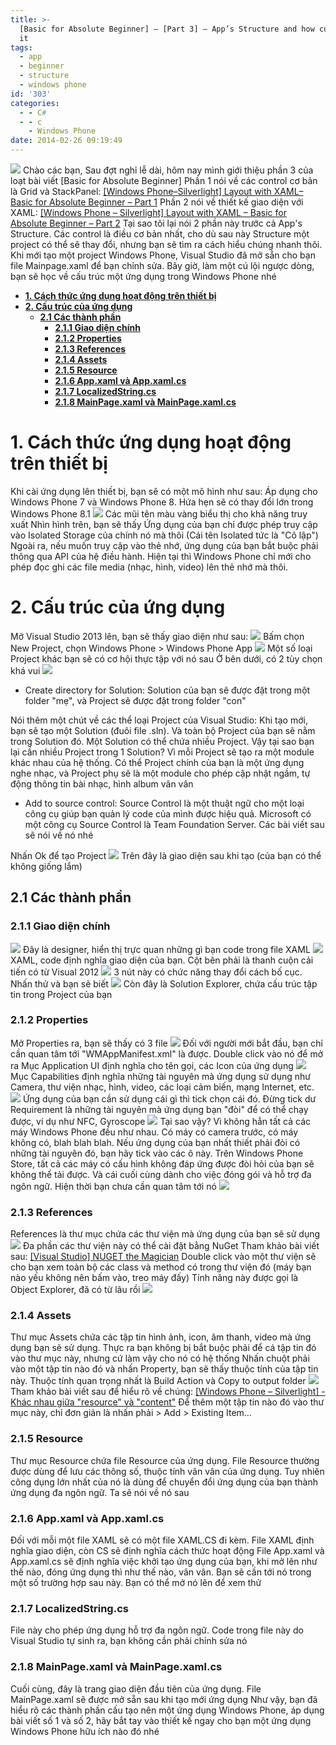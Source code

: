 ```yaml
---
title: >-
  [Basic for Absolute Beginner] – [Part 3] – App’s Structure and how customized
  it
tags:
  - app
  - beginner
  - structure
  - windows phone
id: '303'
categories:
  - - C#
  - - c
    - Windows Phone
date: 2014-02-26 09:19:49
---
```


![](http://farm4.staticflickr.com/3740/12789845873_f26035990e_o.png") Chào các bạn, Sau đợt nghỉ lễ dài, hôm nay mình giới thiệu phần 3 của loạt bài viết \[Basic for Absolute Beginner\] Phần 1 nói về các control cơ bản là Grid và StackPanel: [\[Windows Phone–Silverlight\] Layout with XAML–Basic for Absolute Beginner – Part 1](http://cuoilennaocacban2.wordpress.com/2013/11/22/windows-phone-silverlight-layout-with-xaml-basic-for-absolute-beginner/) Phần 2 nói về thiết kế giao diện với XAML: [\[Windows Phone – Silverlight\] Layout with XAML – Basic for Absolute Beginner – Part 2](http://cuoilennaocacban2.wordpress.com/2014/01/21/windows-phone-silverlight-layout-with-xaml-basic-for-absolute-beginner-part-2/) Tại sao tôi lại nói 2 phần này trước cả App's Structure. Các control là điều cơ bản nhất, cho dù sau này Structure một project có thể sẽ thay đổi, nhưng bạn sẽ tìm ra cách hiểu chúng nhanh thôi. Khi mới tạo một project Windows Phone, Visual Studio đã mở sẵn cho bạn file Mainpage.xaml để bạn chỉnh sửa. Bây giờ, làm một cú lội ngược dòng, bạn sẽ học về cấu trúc một ứng dụng trong Windows Phone nhé
<!-- more -->
*   [**1\. Cách thức ứng dụng hoạt động trên thiết bị**](#1-cách-thức-ứng-dụng-hoạt-động-trên-thiết-bị)
*   [**2\. Cấu trúc của ứng dụng**](#2-cấu-trúc-của-ứng-dụng)
    *   [**2.1 Các thành phần**](#21-các-thành-phần)
        *   [**2.1.1 Giao diện chính**](#211-giao-diện-chính)
        *   [**2.1.2 Properties**](#212-properties)
        *   [**2.1.3 References**](#213-references)
        *   [**2.1.4 Assets**](#214-assets)
        *   [**2.1.5 Resource**](#215-resource)
        *   [**2.1.6 App.xaml và App.xaml.cs**](#216-appxaml-và-appxamlcs)
        *   [**2.1.7 LocalizedString.cs**](#217-localizedstringcs)
        *   [**2.1.8 MainPage.xaml và MainPage.xaml.cs**](#218-mainpagexaml-và-mainpagexamlcs)

# **1\. Cách thức ứng dụng hoạt động trên thiết bị**

Khi cài ứng dụng lên thiết bị, bạn sẽ có một mô hình như sau: Áp dụng cho Windows Phone 7 và Windows Phone 8. Hứa hẹn sẽ có thay đổi lớn trong Windows Phone 8.1 ![](http://farm4.staticflickr.com/3834/12789771723_b7d84196a3_o.png) Các mũi tên màu vàng biểu thị cho khả năng truy xuất Nhìn hình trên, bạn sẽ thấy Ứng dụng của bạn chỉ được phép truy cập vào Isolated Storage của chính nó mà thôi (Cái tên Isolated tức là "Cô lập") Ngoài ra, nếu muốn truy cập vào thẻ nhớ, ứng dụng của bạn bắt buộc phải thông qua API của hệ điều hành. Hiện tại thì Windows Phone chỉ mới cho phép đọc ghi các file media (nhạc, hình, video) lên thẻ nhớ mà thôi.

# **2\. Cấu trúc của ứng dụng**

Mở Visual Studio 2013 lên, bạn sẽ thấy giao diện như sau: ![](http://farm6.staticflickr.com/5497/12791385094_05d22bf96d_o.png") Bấm chọn New Project, chọn Windows Phone > Windows Phone App ![](http://farm8.staticflickr.com/7351/12790972835_528e1f2515_o.png") Một số loại Project khác bạn sẽ có cơ hội thực tập với nó sau Ở bên dưới, có 2 tùy chọn khá vui ![](http://farm4.staticflickr.com/3810/12791424864_1cb8e8fe4a_o.png")

*   Create directory for Solution: Solution của bạn sẽ được đặt trong một folder "mẹ", và Project sẽ được đặt trong folder "con"

Nói thêm một chút về các thể loại Project của Visual Studio: Khi tạo mới, bạn sẽ tạo một Solution (đuôi file .sln). Và toàn bộ Project của bạn sẽ nằm trong Solution đó. Một Solution có thể chứa nhiều Project. Vậy tại sao bạn lại cần nhiều Project trong 1 Solution? Vì mỗi Project sẽ tạo ra một module khác nhau của hệ thống. Có thể Project chính của bạn là một ứng dụng nghe nhạc, và Project phụ sẽ là một module cho phép cập nhật ngầm, tự động thông tin bài nhạc, hình album vân vân

*   Add to source control: Source Control là một thuật ngữ cho một loại công cụ giúp bạn quản lý code của mình được hiệu quả. Microsoft có một công cụ Source Control là Team Foundation Server. Các bài viết sau sẽ nói về nó nhé

Nhấn Ok để tạo Project ![](http://farm3.staticflickr.com/2812/12792547075_8aaa4aa9d4_o.png") Trên đây là giao diện sau khi tạo (của bạn có thể không giống lắm)

## **2.1 Các thành phần**

### **2.1.1 Giao diện chính**

![](http://farm3.staticflickr.com/2842/12792570385_36061d5837_o.png") Đây là designer, hiển thị trực quan những gì bạn code trong file XAML ![](http://farm8.staticflickr.com/7427/12793026714_6bcf6ec07b_o.png") XAML, code định nghĩa giao diện của bạn. Cột bên phải là thanh cuộn cải tiến có từ Visual 2012 ![](http://farm4.staticflickr.com/3673/12792616615_8cea25525e_o.png") 3 nút này có chức năng thay đổi cách bố cục. Nhấn thử và bạn sẽ biết ![](http://farm8.staticflickr.com/7301/12792644865_d7f85b1efd_o.png") Còn đây là Solution Explorer, chứa cấu trúc tập tin trong Project của bạn

### **2.1.2 Properties**

Mở Properties ra, bạn sẽ thấy có 3 file ![](http://farm8.staticflickr.com/7292/12793106684_21d1a2cd0f_o.png") Đối với người mới bắt đầu, bạn chỉ cần quan tâm tới "WMAppManifest.xml" là được. Double click vào nó để mở ra Mục Application UI định nghĩa cho tên gọi, các Icon của ứng dụng ![](http://farm4.staticflickr.com/3783/12792710505_cd2f45bfd7_o.png") Mục Capabilities định nghĩa những tài nguyên mà ứng dụng sử dụng như Camera, thư viện nhạc, hình, video, các loại cảm biến, mạng Internet, etc. ![](http://farm4.staticflickr.com/3810/12793179894_6ec2e78465_o.png") Ứng dụng của bạn cần sử dụng cái gì thì tick chọn cái đó. Đừng tick dư Requirement là những tài nguyên mà ứng dụng bạn "đòi" để có thể chạy được, ví dụ như NFC, Gyroscope ![](http://farm4.staticflickr.com/3681/12792917443_60e514fc62_o.png") Tại sao vậy? Vì không hẳn tất cả các máy Windows Phone đều như nhau. Có máy có camera trước, có máy không có, blah blah blah. Nếu ứng dụng của bạn nhất thiết phải đòi có những tài nguyên đó, bạn hãy tick vào các ô này. Trên Windows Phone Store, tất cả các máy có cấu hình không đáp ứng được đòi hỏi của bạn sẽ không thể tải được. Và cái cuối cùng dành cho việc đóng gói và hỗ trợ đa ngôn ngữ. Hiện thời bạn chưa cần quan tâm tới nó ![](http://farm8.staticflickr.com/7379/12792874415_005fd92688_o.png")

### **2.1.3 References**

References là thư mục chứa các thư viện mà ứng dụng của bạn sẽ sử dụng ![](http://farm6.staticflickr.com/5528/12792993413_7876c769c3_o.png") Đa phần các thư viện này có thể cài đặt bằng NuGet Tham khảo bài viết sau: [\[Visual Studio\] NUGET the Magician](http://cuoilennaocacban2.wordpress.com/2013/11/11/visual-studio-nuget-the-magician/) Double click vào một thư viện sẽ cho bạn xem toàn bộ các class và method có trong thư viện đó (máy bạn nào yếu không nên bấm vào, treo máy đấy) Tính năng này được gọi là Object Explorer, đã có từ lâu rồi ![](http://farm8.staticflickr.com/7422/12793098413_e19c21cbe5_o.png")

### **2.1.4 Assets**

Thư mục Assets chứa các tập tin hình ảnh, icon, âm thanh, video mà ứng dụng bạn sẽ sử dụng. Thực ra bạn không bị bắt buộc phải để cá tập tin đó vào thư mục này, nhưng cứ làm vậy cho nó có hệ thống Nhấn chuột phải vào một tập tin nào đó và nhấn Property, bạn sẽ thấy thuộc tính của tập tin này. Thuộc tính quan trọng nhất là Build Action và Copy to output folder ![](http://farm4.staticflickr.com/3818/12793481294_7d345a6ec2_o.png") Tham khảo bài viết sau để hiểu rõ về chúng: [\[Windows Phone – Silverlight\] - Khác nhau giữa "resource" và "content"](http://cuoilennaocacban2.wordpress.com/2013/09/07/wp-sl-khac-nhau-resource-content/) Để thêm một tập tin nào đó vào thư mục này, chỉ đơn giản là nhấn phải > Add > Existing Item…

### **2.1.5 Resource**

Thư mục Resource chứa file Resource của ứng dụng. File Resource thường được dùng để lưu các thông số, thuộc tính vân vân của ứng dụng. Tuy nhiên công dụng lớn nhất của nó là dùng để chuyển đổi ứng dụng của bạn thành ứng dụng đa ngôn ngữ. Ta sẽ nói về nó sau

### **2.1.6 App.xaml và App.xaml.cs**

Đối với mỗi một file XAML sẽ có một file XAML.CS đi kèm. File XAML định nghĩa giao diện, còn CS sẽ định nghĩa cách thức hoạt động File App.xaml và App.xaml.cs sẽ định nghĩa việc khởi tạo ứng dụng của bạn, khi mở lên như thế nào, đóng ứng dụng thì như thế nào, vân vân. Bạn sẽ cần tới nó trong một số trường hợp sau này. Bạn có thể mở nó lên để xem thử

### **2.1.7 LocalizedString.cs**

File này cho phép ứng dụng hỗ trợ đa ngôn ngữ. Code trong file này do Visual Studio tự sinh ra, bạn không cần phải chỉnh sửa nó

### **2.1.8 MainPage.xaml và MainPage.xaml.cs**

Cuối cùng, đây là trang giao diện đầu tiên của ứng dụng. File MainPage.xaml sẽ được mở sẵn sau khi tạo mới ứng dụng Như vậy, bạn đã hiểu rõ các thành phần cấu tạo nên một ứng dụng Windows Phone, áp dụng bài viết số 1 và số 2, hãy bắt tay vào thiết kế ngay cho bạn một ứng dụng Windows Phone hữu ích nào đó nhé